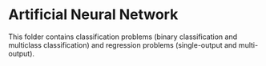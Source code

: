 # Artificial Neural Network
This folder contains classification problems (binary classification and multiclass classification) and regression problems (single-output and multi-output).